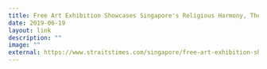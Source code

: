 ```yaml
---
title: Free Art Exhibition Showcases Singapore's Religious Harmony, The Straits Times
date: 2019-06-19
layout: link
description: ""
image: ""
external: https://www.straitstimes.com/singapore/free-art-exhibition-showcases-singapores-religious-harmony
---
```

